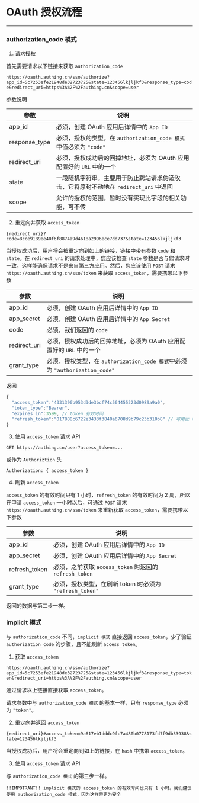 # OAuth 授权流程

-------

### authorization_code 模式

1. 请求授权

首先需要请求以下链接来获取 `authorization_code`

`https://oauth.authing.cn/sso/authorize?app_id=5c7253efe21948de32723725&state=123456lkjljkf3&response_type=code&redirect_uri=https%3A%2F%2Fauthing.cn&scope=user`

参数说明

参数       |  说明
-----------|----------------------------------
app_id     |  必须，创建 OAuth 应用后详情中的 `App ID`     
response_type  |  必须，授权的类型，在 `authorization_code 模式` 中值必须为 `"code"`
redirect_uri  |  必须，授权成功后的回掉地址，必须为 OAuth 应用配置好的 `URL` 中的一个
state      |  一段随机字符串，主要用于防止跨站请求伪造攻击，它将原封不动地在 `redirect_uri` 中返回
scope  |  允许的授权的范围，暂时没有实现此字段的相关功能，可不传

2. 重定向并获取 `access_token`

`{redirect_uri}?code=8cce9189ee40f6f8874a9d4618a2996ece7dd737&state=123456lkjljkf3`

当授权成功后，用户将会被重定向到如上的链接，链接中带有参数 `code` 和 `state`。在 `redirect_uri` 的请求处理中，您应该检查 `state` 参数是否与您请求时一致，这样能确保请求不是来自第三方应用。然后，您应该使用 `POST` 请求`https://oauth.authing.cn/sso/token` 来获取 `access_token`，需要携带以下参数

参数       |  说明
-----------|----------------------------------
app_id     |  必须，创建 OAuth 应用后详情中的 `App ID`     
app_secret     |  必须，创建 OAuth 应用后详情中的 `App Secret`     
code     |  必须，我们返回的 `code`
redirect_uri  |  必须，授权成功后的回掉地址，必须为 OAuth 应用配置好的 `URL` 中的一个
grant_type      |  必须，授权类型，在 `authorization_code 模式`中必须为 `"authorization_code"`

返回

```javascript
{
  "access_token":"4331396b953d3de3bcf74c564455323d0989a9a0",
  "token_type":"Bearer",
  "expires_in":3599, // token 有效时间
  "refresh_token":"017888c6722e3433f3840a6708d9b79c23b310b8" // 可用此 token 来重新获取新的 token 而无需重新授权
}
```

3. 使用 `access_token` 请求 API

`GET https://authing.cn/user?access_token=...`

或作为 `Authoriztion` 头

`Authorization: { access_token }`

4. 刷新 `access_token`

`access_token` 的有效时间只有 1 小时，`refresh_token` 的有效时间为 2 周，所以在申请 `access_token` 一小时以后，可通过 `POST` 请求`https://oauth.authing.cn/sso/token` 来重新获取 `access_token`，需要携带以下参数

参数       |  说明
-----------|----------------------------------
app_id     |  必须，创建 OAuth 应用后详情中的 `App ID`     
app_secret     |  必须，创建 OAuth 应用后详情中的 `App Secret`     
refresh_token     |  必须，之前获取 `access_token` 时返回的 `refresh_token`
grant_type      |  必须，授权类型，在刷新 token 时必须为 `"refresh_token"`

返回的数据与第二步一样。

### implicit 模式

与 `authorization_code` 不同，`implicit 模式` 直接返回 `access_token`，少了验证 `authorization_code` 的步骤，且不能刷新 `access_token`。

1. 获取 `access_token`

`https://oauth.authing.cn/sso/authorize?app_id=5c7253efe21948de32723725&state=123456lkjljkf3&response_type=token&redirect_uri=https%3A%2F%2Fauthing.cn&scope=user`

通过请求以上链接直接获取 `access_token`。

请求参数中与 `authorization_code 模式` 的基本一样，只有 `response_type` 必须为 `"token"`。

2. 重定向并返回 `access_token`

`{redirect_uri}#access_token=9a617eb1dddc9fc7a480b0778173fd7f9db33938&state=123456lkjljkf3`

当授权成功后，用户将会重定向到如上的链接，在 `hash` 中携带 `access_token`。

3. 使用 `access_token` 请求 API

与 `authorization_code 模式` 的第三步一样。


```!!IMPOTRANT!! implicit 模式的 access_token 的有效时间也只有 1 小时。我们建议使用 authorization_code 模式，因为这样将更为安全```

